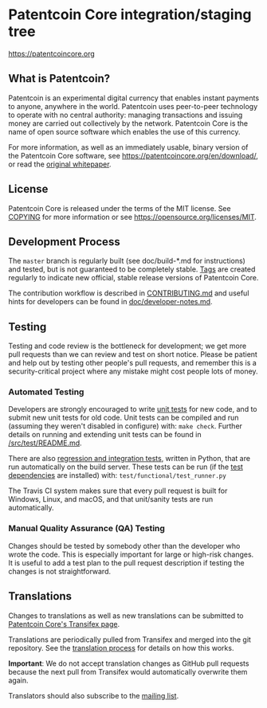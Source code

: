 Patentcoin Core integration/staging tree
=====================================

https://patentcoincore.org

What is Patentcoin?
----------------

Patentcoin is an experimental digital currency that enables instant payments to
anyone, anywhere in the world. Patentcoin uses peer-to-peer technology to operate
with no central authority: managing transactions and issuing money are carried
out collectively by the network. Patentcoin Core is the name of open source
software which enables the use of this currency.

For more information, as well as an immediately usable, binary version of
the Patentcoin Core software, see https://patentcoincore.org/en/download/, or read the
[original whitepaper](https://patentcoincore.org/patentcoin.pdf).

License
-------

Patentcoin Core is released under the terms of the MIT license. See [COPYING](COPYING) for more
information or see https://opensource.org/licenses/MIT.

Development Process
-------------------

The `master` branch is regularly built (see doc/build-*.md for instructions) and tested, but is not guaranteed to be
completely stable. [Tags](https://github.com/patentcoin/patentcoin/tags) are created
regularly to indicate new official, stable release versions of Patentcoin Core.

The contribution workflow is described in [CONTRIBUTING.md](CONTRIBUTING.md)
and useful hints for developers can be found in [doc/developer-notes.md](doc/developer-notes.md).

Testing
-------

Testing and code review is the bottleneck for development; we get more pull
requests than we can review and test on short notice. Please be patient and help out by testing
other people's pull requests, and remember this is a security-critical project where any mistake might cost people
lots of money.

### Automated Testing

Developers are strongly encouraged to write [unit tests](src/test/README.md) for new code, and to
submit new unit tests for old code. Unit tests can be compiled and run
(assuming they weren't disabled in configure) with: `make check`. Further details on running
and extending unit tests can be found in [/src/test/README.md](/src/test/README.md).

There are also [regression and integration tests](/test), written
in Python, that are run automatically on the build server.
These tests can be run (if the [test dependencies](/test) are installed) with: `test/functional/test_runner.py`

The Travis CI system makes sure that every pull request is built for Windows, Linux, and macOS, and that unit/sanity tests are run automatically.

### Manual Quality Assurance (QA) Testing

Changes should be tested by somebody other than the developer who wrote the
code. This is especially important for large or high-risk changes. It is useful
to add a test plan to the pull request description if testing the changes is
not straightforward.

Translations
------------

Changes to translations as well as new translations can be submitted to
[Patentcoin Core's Transifex page](https://www.transifex.com/patentcoin/patentcoin/).

Translations are periodically pulled from Transifex and merged into the git repository. See the
[translation process](doc/translation_process.md) for details on how this works.

**Important**: We do not accept translation changes as GitHub pull requests because the next
pull from Transifex would automatically overwrite them again.

Translators should also subscribe to the [mailing list](https://groups.google.com/forum/#!forum/patentcoin-translators).
